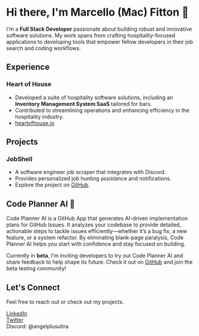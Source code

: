 # Hi there, I'm Marcello (Mac) Fitton 👋

I'm a **Full Stack Developer** passionate about building robust and innovative software solutions. My work spans from crafting hospitality-focused applications to developing tools that empower fellow developers in their job search and coding workflows.



## Experience

### Heart of House
- Developed a suite of hospitality software solutions, including an **Inventory Management System SaaS** tailored for bars.
- Contributed to streamlining operations and enhancing efficiency in the hospitality industry.
- [heartofhouse.io](https://heartofhouse.io)



## Projects

### JobShell
- A software engineer job scraper that integrates with Discord.
- Provides personalized job hunting assistance and notifications.
- Explore the project on [GitHub](https://github.com/angelplusultra/job-shell).



## Code Planner AI 🚀

Code Planner AI is a GitHub App that generates AI-driven implementation plans for GitHub Issues. It analyzes your codebase to provide detailed, actionable steps to tackle issues efficiently—whether it’s a bug fix, a new feature, or a system refactor. By eliminating blank-page paralysis, Code Planner AI helps you start with confidence and stay focused on building.

Currently in **beta**, I'm inviting developers to try out Code Planner AI and share feedback to help shape its future. Check it out on [GitHub](https://github.com/Code-Planner-AI) and join the beta testing community!



## Let's Connect

Feel free to reach out or check out my projects.

[LinkedIn](https://linkedin.com/in/macfittondev) <br>
[Twitter](https://x.com/halcyonskydev) <br>
Discord: @angelplusultra
